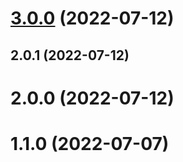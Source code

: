 # [3.0.0](https://github.com/TorahitoYamashita/cicd_test/compare/v22.28.19...v3.0.0) (2022-07-12)



## 2.0.1 (2022-07-12)



# 2.0.0 (2022-07-12)



# 1.1.0 (2022-07-07)



